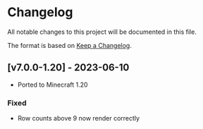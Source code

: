 # Changelog
All notable changes to this project will be documented in this file.

The format is based on [Keep a Changelog].

## [v7.0.0-1.20] - 2023-06-10
- Ported to Minecraft 1.20
### Fixed
- Row counts above 9 now render correctly

[Keep a Changelog]: https://keepachangelog.com/en/1.0.0/
